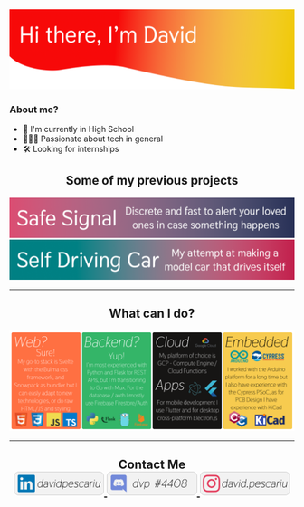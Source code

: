 <!--
    If you read this it means you either hate the readme or love it...
    Either way, hi :)

    Also you might want to see davidp-ro.github.io (Poor man's portofolio)
-->

<!--------------------------------[ Header ]----------------------------------->
<a href="https://github.com/davidp-ro">
    <img src="https://github.com/davidp-ro/davidp-ro/blob/master/assets/Header.png" alt="Header Image"/>
</a>

### About me?
- 🏫 I'm currently in High School
- 👨🏻‍💻 Passionate about tech in general
- 🛠️ Looking for internships

<!-------------------------------[ Projects ]---------------------------------->
<h2 align=center>Some of my previous projects</h2>
<a href="https://github.com/entropy-dpit">
    <img src="https://github.com/davidp-ro/davidp-ro/blob/master/assets/Safe_Signal.png" alt="Safe Signal"/>
</a>
<a href="https://github.com/davidp-ro/self-driving-car">
    <img src="https://github.com/davidp-ro/davidp-ro/blob/master/assets/Self_Driving_Car.png" alt="Self Driving Car"/>
</a>

---

<!--------------------------------[ Skills ]----------------------------------->
<h2 align=center>What can I do?</h2>
<a href="https://github.com/davidp-ro">
    <img src="https://github.com/davidp-ro/davidp-ro/blob/master/assets/Showcase.png" alt="What I can do"/>
</a>

---

<!-------------------------------[ Contact ]----------------------------------->
<h2 align=center>
    Contact Me<br>
    <a href="https://www.linkedin.com/in/davidpescariu/">
        <img src="https://github.com/davidp-ro/davidp-ro/blob/master/assets/Social_Linkedin.png" alt="Linkedin: davidpescariu" height=42/>
    </a>
    <a href="https://discord.com/">
        <img src="https://github.com/davidp-ro/davidp-ro/blob/master/assets/Social_Discord.png" alt="Discord: dvp #4408" height=42/>
    </a>
    <a href="https://www.instagram.com/david.pescariu/">
        <img src="https://github.com/davidp-ro/davidp-ro/blob/master/assets/Social_Instagram.png" alt="Instagram: david.pescariu" height=42/>
    </a>
</h2>

<!-------------------------------[ The End ]----------------------------------->
